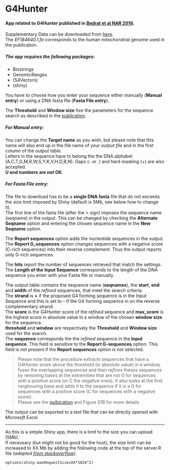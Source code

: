 # G4Hunter
#### App related to G4Hunter published in [Bedrat et al NAR 2016][paper ref].  
Supplementary Data can be downloaded from [here](http://www.ncbi.nlm.nih.gov/pmc/articles/PMC4770238/bin/supp_44_4_1746__index.html).  
The _EF184640.1.fa_ corresponds to the human mitochondrial genome used in the publication.  

##### The app requires the following packages:
* Biostrings
* GenomicRanges
* (S4Vectors)
* (shiny)

You have to choose how you enter your sequence either manually (**Manual entry**) or using a DNA fasta file (**Fasta File entry**).  

The **Threshold** and **Window size** fixe the parameters for the sequence search as described in the [publication][paper ref].  

##### For **Manual entry**:
You can change the **Target name** as you wish, but please note that this name will also end up in the file name of your _output file_ and in the first column of the _output table_.  
Letters in the sequence have to belong the the DNA alphabet (A,C,T,G,M,R,W,S,Y,K,V,H,D,B,N). Gaps (- or .) and hard masking (+) are also accepted.  
**U and numbers are not OK**.

##### For **Fasta File entry**:
The file to download has to be a **single DNA fasta** file that do not exceeds the size limit imposed by Shiny (default is 5Mb, see below how to change it).  
The first line of the fasta file (after the > sign) imposes the sequence name (seqname) in the output. This can be changed by checking the **Alternate Seqname** option and entering the chosen sequence name in the **New Seqname** option.

The **Report sequences** option adds the nucleotide sequences in the output.  
The **Report G_sequences** option changes sequences with a negative score (C-rich sequences) into their reverse complement. Thus the output reports only G-rich sequences.

The **hits** report the number of sequences retrieved that match the settings.  
The **Length of the Input Sequence** corresponds to the length of the DNA sequence you enter with your Fasta file or manually.

The output table contains the sequence name (**seqnames**), the **start**, **end** and **width** of the _refined_ sequences, that meet the search criteria.  
The **strand** is **+** if the proposed G4 forming sequence is in the Input Sequence and this is set to **-** if the G4 forming sequence in on the reverse complementary strand.  
The **score** is the G4Hunter score of the _refined_ sequence and **max_score** is the highest score in absolute value in a window of the chosen **window size** for the sequence.  
**threshold** and **window** are respectively the **Threshold** and **Window size** used for the search.  
The **sequence** corresponds the the _refined_ sequence in the **Input sequence**. This field is sensitive to the **Report G-sequences** option. This field is not present if the **Report sequences** option is not selected.  
> Please note that the procedure extracts sequences that have a G4Hunter score above the threshold (in absolute value) in a window, fuses the overlapping sequences and then _refines_ theses sequences by removing bases at the extremities that are not G for sequences with a positive score (or C the negative ones). It also looks at the first neigbouring base and adds it to the sequence if it is a G for sequences with a positive score (C for sequences with a negative score).  
> Please see the [pulbication][paper ref] and Figure S1B for more details

The output can be exported to a text file that can be directly opened with _Microsoft Excel_.

--------------------------------------------------------------------------
As this is a simple Shiny app, there is a limit to the size you can upload (5Mb).  
If necessary (but might not be good for the host), the size limit can be increased  to XX Mb by adding the following code at the top of the server.R file (_adapted [from stackoverflow](http://stackoverflow.com/questions/18037737/how-to-change-maximum-upload-size-exceeded-restriction-in-shiny-and-save-user)_).  
```{r}
options(shiny.maxRequestSize=XX*1024^2)
```



[paper ref]:http://doi.org/10.1093/nar/gkw006
